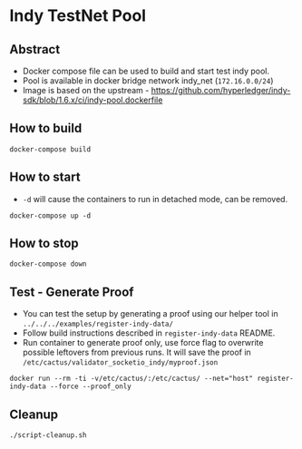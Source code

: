 # Indy TestNet Pool

## Abstract
- Docker compose file can be used to build and start test indy pool.
- Pool is available in docker bridge network indy_net (`172.16.0.0/24`)
- Image is based on the upstream - https://github.com/hyperledger/indy-sdk/blob/1.6.x/ci/indy-pool.dockerfile

## How to build
```
docker-compose build
```

## How to start
- `-d` will cause the containers to run in detached mode, can be removed.
```
docker-compose up -d
```

## How to stop
```
docker-compose down
```

## Test - Generate Proof
- You can test the setup by generating a proof using our helper tool in `../../../examples/register-indy-data/`
- Follow build instructions described in `register-indy-data` README.
- Run container to generate proof only, use force flag to overwrite possible leftovers from previous runs. It will save the proof in `/etc/cactus/validator_socketio_indy/myproof.json`
```
docker run --rm -ti -v/etc/cactus/:/etc/cactus/ --net="host" register-indy-data --force --proof_only
```

## Cleanup
```
./script-cleanup.sh
```
